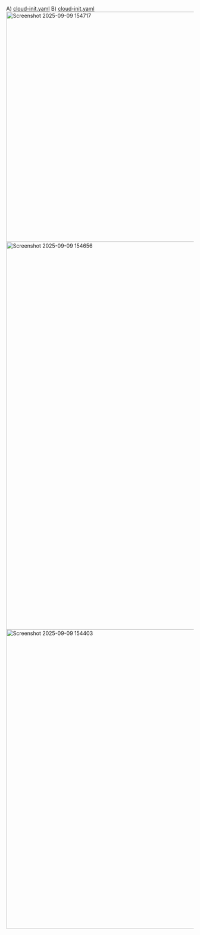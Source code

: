 A) [cloud-init.yaml](cloud-init.yaml)
B) [cloud-init.yaml](cloud-init.yaml)
<img width="1268" height="617" alt="Screenshot 2025-09-09 154717" src="https://github.com/user-attachments/assets/ff881028-fa09-4297-84fd-7fbf0b94d856" />
<img width="1083" height="1039" alt="Screenshot 2025-09-09 154656" src="https://github.com/user-attachments/assets/bfe06f3d-cf85-45c3-9f02-2e4855dda961" />
<img width="1559" height="803" alt="Screenshot 2025-09-09 154403" src="https://github.com/user-attachments/assets/136f52ec-5981-49e8-ae99-2dbeca65d073" />
